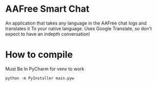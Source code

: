 # AAFree Smart Chat
An application that takes any language in the AAFree chat logs and translates it 
To your native language. Uses Google Translate, so don't expect to have an indepth conversation!  

# How to compile
Must Be In PyCharm for venv to work

`python -m PyInstaller main.pyw`